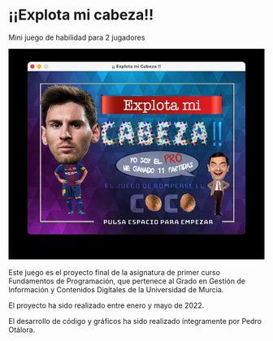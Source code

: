# ¡¡Explota mi cabeza!!
Mini juego de habilidad para 2 jugadores

![Pantalla de presentación del juego.](screenshots/image1.png)

Este juego es el proyecto final de la asignatura de primer curso Fundamentos de Programación, que pertenece al Grado en Gestión de Información y Contenidos Digitales de la Universidad de Murcia.

El proyecto ha sido realizado entre enero y mayo de 2022.

El desarrollo de código y gráficos ha sido realizado íntegramente por Pedro Otálora.
